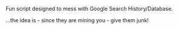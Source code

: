 Fun script designed to mess with Google Search History/Database.

...the idea is - since they are mining you - give them junk!
